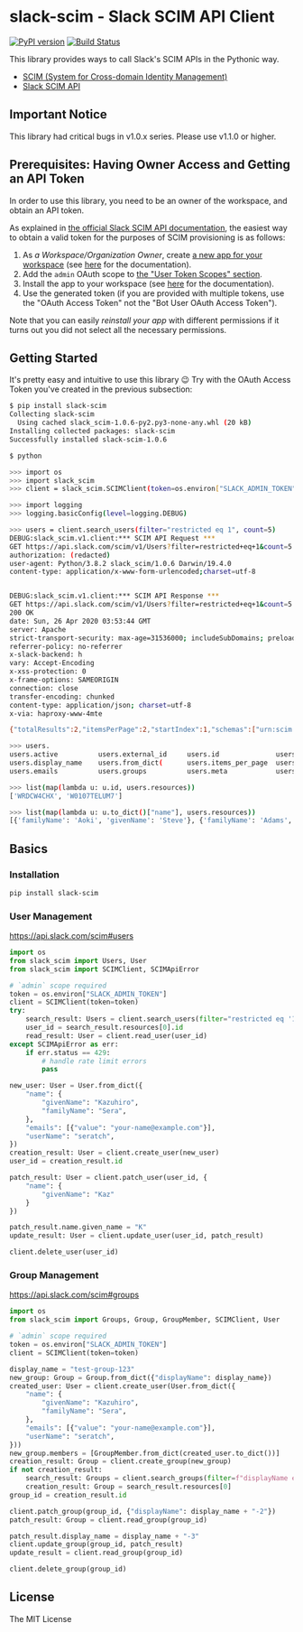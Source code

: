 # slack-scim - Slack SCIM API Client

[![PyPI version](https://badge.fury.io/py/slack-scim.svg)](https://badge.fury.io/py/slack-scim) [![Build Status](https://travis-ci.org/seratch/python-slack-scim.svg?branch=master)](https://travis-ci.org/seratch/python-slack-scim)

This library provides ways to call Slack's SCIM APIs in the Pythonic way.

* [SCIM (System for Cross-domain Identity Management)](http://www.simplecloud.info/)
* [Slack SCIM API](https://api.slack.com/scim)

## Important Notice

This library had critical bugs in v1.0.x series. Please use v1.1.0 or higher.

## Prerequisites: Having Owner Access and Getting an API Token

In order to use this library, you need to be an owner of the workspace, and obtain an API token.

As explained in [the official Slack SCIM API documentation](https://api.slack.com/scim#access), the easiest way to obtain a valid token for the purposes of SCIM provisioning is as follows:
1. As *a Workspace/Organization Owner*, create [a new app for your workspace](https://api.slack.com/apps?new_app=1) (see [here](https://api.slack.com/start/overview#creating) for the documentation).
2. Add the `admin` OAuth scope to [the "User Token Scopes" section](https://api.slack.com/authentication/quickstart#configuring).
3. Install the app to your workspace (see [here](https://api.slack.com/start/overview#installing_distributing) for the documentation).
4. Use the generated token (if you are provided with multiple tokens, use the "OAuth Access Token" not the "Bot User OAuth Access Token").

Note that you can easily *reinstall your app* with different permissions if it turns out you did not select all the necessary permissions.

## Getting Started

It's pretty easy and intuitive to use this library 😉 Try with the OAuth Access Token you've created in the previous subsection:

```bash
$ pip install slack-scim
Collecting slack-scim
  Using cached slack_scim-1.0.6-py2.py3-none-any.whl (20 kB)
Installing collected packages: slack-scim
Successfully installed slack-scim-1.0.6

$ python

>>> import os
>>> import slack_scim
>>> client = slack_scim.SCIMClient(token=os.environ["SLACK_ADMIN_TOKEN"])

>>> import logging
>>> logging.basicConfig(level=logging.DEBUG)

>>> users = client.search_users(filter="restricted eq 1", count=5)
DEBUG:slack_scim.v1.client:*** SCIM API Request ***
GET https://api.slack.com/scim/v1/Users?filter=restricted+eq+1&count=5
authorization: (redacted)
user-agent: Python/3.8.2 slack_scim/1.0.6 Darwin/19.4.0
content-type: application/x-www-form-urlencoded;charset=utf-8


DEBUG:slack_scim.v1.client:*** SCIM API Response ***
GET https://api.slack.com/scim/v1/Users?filter=restricted+eq+1&count=5
200 OK
date: Sun, 26 Apr 2020 03:53:44 GMT
server: Apache
strict-transport-security: max-age=31536000; includeSubDomains; preload
referrer-policy: no-referrer
x-slack-backend: h
vary: Accept-Encoding
x-xss-protection: 0
x-frame-options: SAMEORIGIN
connection: close
transfer-encoding: chunked
content-type: application/json; charset=utf-8
x-via: haproxy-www-4mte

{"totalResults":2,"itemsPerPage":2,"startIndex":1,"schemas":["urn:scim:schemas:core:1.0"],"Resources":[{"schemas":["urn:scim:schemas:core:1.0"],"id":"WRDCW4CHX","externalId":"","meta":{"created":"2019-12-14T01:26:43-08:00","location":"https:\/\/api.slack.com\/scim\/v1\/Users\/WRDCW4CHX"},"userName":"steve","nickName":"steve","name":{"givenName":"Hiroyuki","familyName":"Aoki"},"displayName":"steve","profileUrl":"https:\/\/your-domain.enterprise.slack.com\/team\/Steve Aoki","title":"","timezone":"America\/Los_Angeles","active":true,"emails":[{"value":"saoki@example.com","primary":true}],"photos":[{"value":"https:\/\/secure.gravatar.com\/avatar\/111.jpg","type":"photo"}],"groups":[]},{"schemas":["urn:scim:schemas:core:1.0"],"id":"W0107TELUM7","externalId":"","meta":{"created":"2020-03-22T17:38:28-07:00","location":"https:\/\/api.slack.com\/scim\/v1\/Users\/W0107TELUM7"},"userName":"will.i.am","nickName":"will.i.am","name":{"givenName":"William","familyName":"Adams"},"displayName":"will.i.am","profileUrl":"https:\/\/your-domain.enterprise.slack.com\/team\/will.i.am","title":"","timezone":"America\/Los_Angeles","active":true,"emails":[{"value":"will-i-am@example.com","primary":true}],"photos":[{"value":"https:\/\/secure.gravatar.com\/avatar\/222.jpg","type":"photo"}],"groups":[]}]}

>>> users.
users.active          users.external_id     users.id              users.name            users.profile_url     users.start_index     users.to_dict(        
users.display_name    users.from_dict(      users.items_per_page  users.nick_name       users.resources       users.timezone        users.total_results   
users.emails          users.groups          users.meta            users.photos          users.schemas         users.title           users.user_name

>>> list(map(lambda u: u.id, users.resources))
['WRDCW4CHX', 'W0107TELUM7']

>>> list(map(lambda u: u.to_dict()["name"], users.resources))
[{'familyName': 'Aoki', 'givenName': 'Steve'}, {'familyName': 'Adams', 'givenName': 'Adams'}]
```

## Basics

### Installation

```bash
pip install slack-scim
```

### User Management

https://api.slack.com/scim#users

```python
import os
from slack_scim import Users, User
from slack_scim import SCIMClient, SCIMApiError

# `admin` scope required
token = os.environ["SLACK_ADMIN_TOKEN"]
client = SCIMClient(token=token)
try:
    search_result: Users = client.search_users(filter="restricted eq '1'", count=3)
    user_id = search_result.resources[0].id
    read_result: User = client.read_user(user_id)
except SCIMApiError as err:
    if err.status == 429:
        # handle rate limit errors
        pass

new_user: User = User.from_dict({
    "name": {
        "givenName": "Kazuhiro",
        "familyName": "Sera",
    },
    "emails": [{"value": "your-name@example.com"}],
    "userName": "seratch",
})
creation_result: User = client.create_user(new_user)
user_id = creation_result.id

patch_result: User = client.patch_user(user_id, {
    "name": {
        "givenName": "Kaz"
    }
})

patch_result.name.given_name = "K"
update_result: User = client.update_user(user_id, patch_result)

client.delete_user(user_id)
```

### Group Management

https://api.slack.com/scim#groups

```python
import os
from slack_scim import Groups, Group, GroupMember, SCIMClient, User

# `admin` scope required
token = os.environ["SLACK_ADMIN_TOKEN"]
client = SCIMClient(token=token)

display_name = "test-group-123"
new_group: Group = Group.from_dict({"displayName": display_name})
created_user: User = client.create_user(User.from_dict({
    "name": {
        "givenName": "Kazuhiro",
        "familyName": "Sera",
    },
    "emails": [{"value": "your-name@example.com"}],
    "userName": "seratch",
}))
new_group.members = [GroupMember.from_dict(created_user.to_dict())]
creation_result: Group = client.create_group(new_group)
if not creation_result:
    search_result: Groups = client.search_groups(filter=f"displayName eq {display_name}", count=1)
    creation_result: Group = search_result.resources[0]
group_id = creation_result.id

client.patch_group(group_id, {"displayName": display_name + "-2"})
patch_result: Group = client.read_group(group_id)

patch_result.display_name = display_name + "-3"
client.update_group(group_id, patch_result)
update_result = client.read_group(group_id)

client.delete_group(group_id)
```

## License

The MIT License
